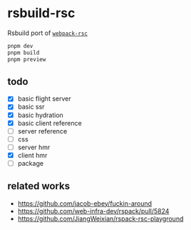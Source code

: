 # rsbuild-rsc

Rsbuild port of [`webpack-rsc`](https://github.com/hi-ogawa/experiments/tree/main/webpack-rsc)

```sh
pnpm dev
pnpm build
pnpm preview
```

## todo

- [x] basic flight server
- [x] basic ssr
- [x] basic hydration
- [x] basic client reference
- [ ] server reference
- [ ] css
- [ ] server hmr
- [x] client hmr
- [ ] package

## related works

- https://github.com/jacob-ebey/fuckin-around
- https://github.com/web-infra-dev/rspack/pull/5824
- https://github.com/JiangWeixian/rspack-rsc-playground
